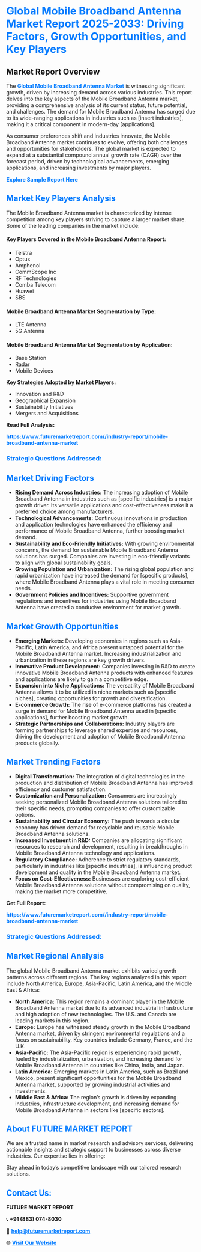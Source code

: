 <h1 style="color: #007BFF;">Global Mobile Broadband Antenna Market Report 2025-2033: Driving Factors, Growth Opportunities, and Key Players</h1>

<section id="overview">
<h2>Market Report Overview</h2>
<p>The <a href="https://www.futuremarketreport.com//industry-report/mobile-broadband-antenna-market" style="color: #007BFF; text-decoration: none;"><strong>Global Mobile Broadband Antenna Market</strong></a> is witnessing significant growth, driven by increasing demand across various industries. This report delves into the key aspects of the Mobile Broadband Antenna market, providing a comprehensive analysis of its current status, future potential, and challenges. The demand for Mobile Broadband Antenna has surged due to its wide-ranging applications in industries such as [insert industries], making it a critical component in modern-day [applications].</p>
<p>As consumer preferences shift and industries innovate, the Mobile Broadband Antenna market continues to evolve, offering both challenges and opportunities for stakeholders. The global market is expected to expand at a substantial compound annual growth rate (CAGR) over the forecast period, driven by technological advancements, emerging applications, and increasing investments by major players.</p>
</section>

<section id="overview">
<p><a href="https://www.futuremarketreport.com//request-sample/reportId=51877" style="color: #007BFF; text-decoration: none;"><strong>Explore Sample Report Here</strong></a></p>
</section>

<section id="key-players">
<h2 style="color: #007BFF;">Market Key Players Analysis</h2>
<p>The Mobile Broadband Antenna market is characterized by intense competition among key players striving to capture a larger market share. Some of the leading companies in the market include:</p>
<h4>Key Players Covered in the Mobile Broadband Antenna Report:</h4>
<ul><li>Telstra</li><li>Optus</li><li>Amphenol</li><li>CommScope Inc</li><li>RF Technologies</li><li>Comba Telecom</li><li>Huawei</li><li>SBS</li></ul>
<h4>Mobile Broadband Antenna Market Segmentation by Type:</h4>
<ul><li>LTE Antenna</li><li>5G Antenna</li></ul>

<h4>Mobile Broadband Antenna Market Segmentation by Application:</h4>
<ul><li>Base Station</li><li>Radar</li><li>Mobile Devices</li></ul>
<p><strong>Key Strategies Adopted by Market Players:</strong></p>
<ul>
<li>Innovation and R&D</li>
<li>Geographical Expansion</li>
<li>Sustainability Initiatives</li>
<li>Mergers and Acquisitions</li>
</ul>
</section>

<section>
<p><strong>Read Full Analysis: </strong></p><a href="https://www.futuremarketreport.com//industry-report/mobile-broadband-antenna-market" style="color: #007BFF; text-decoration: none;"><strong>https://www.futuremarketreport.com//industry-report/mobile-broadband-antenna-market</strong></a>
<h3 style="color: #007BFF;">Strategic Questions Addressed:</h3>
</section>

<section id="driving-factors">
<h2 style="color: #007BFF;">Market Driving Factors</h2>
<ul>
<li><strong>Rising Demand Across Industries:</strong> The increasing adoption of Mobile Broadband Antenna in industries such as [specific industries] is a major growth driver. Its versatile applications and cost-effectiveness make it a preferred choice among manufacturers.</li>
<li><strong>Technological Advancements:</strong> Continuous innovations in production and application technologies have enhanced the efficiency and performance of Mobile Broadband Antenna, further boosting market demand.</li>
<li><strong>Sustainability and Eco-Friendly Initiatives:</strong> With growing environmental concerns, the demand for sustainable Mobile Broadband Antenna solutions has surged. Companies are investing in eco-friendly variants to align with global sustainability goals.</li>
<li><strong>Growing Population and Urbanization:</strong> The rising global population and rapid urbanization have increased the demand for [specific products], where Mobile Broadband Antenna plays a vital role in meeting consumer needs.</li>
<li><strong>Government Policies and Incentives:</strong> Supportive government regulations and incentives for industries using Mobile Broadband Antenna have created a conducive environment for market growth.</li>
</ul>
</section>

<section id="growth-opportunities">
<h2 style="color: #007BFF;">Market Growth Opportunities</h2>
<ul>
<li><strong>Emerging Markets:</strong> Developing economies in regions such as Asia-Pacific, Latin America, and Africa present untapped potential for the Mobile Broadband Antenna market. Increasing industrialization and urbanization in these regions are key growth drivers.</li>
<li><strong>Innovative Product Development:</strong> Companies investing in R&D to create innovative Mobile Broadband Antenna products with enhanced features and applications are likely to gain a competitive edge.</li>
<li><strong>Expansion into Niche Applications:</strong> The versatility of Mobile Broadband Antenna allows it to be utilized in niche markets such as [specific niches], creating opportunities for growth and diversification.</li>
<li><strong>E-commerce Growth:</strong> The rise of e-commerce platforms has created a surge in demand for Mobile Broadband Antenna used in [specific applications], further boosting market growth.</li>
<li><strong>Strategic Partnerships and Collaborations:</strong> Industry players are forming partnerships to leverage shared expertise and resources, driving the development and adoption of Mobile Broadband Antenna products globally.</li>
</ul>
</section>

<section id="trending-factors">
<h2 style="color: #007BFF;">Market Trending Factors</h2>
<ul>
<li><strong>Digital Transformation:</strong> The integration of digital technologies in the production and distribution of Mobile Broadband Antenna has improved efficiency and customer satisfaction.</li>
<li><strong>Customization and Personalization:</strong> Consumers are increasingly seeking personalized Mobile Broadband Antenna solutions tailored to their specific needs, prompting companies to offer customizable options.</li>
<li><strong>Sustainability and Circular Economy:</strong> The push towards a circular economy has driven demand for recyclable and reusable Mobile Broadband Antenna solutions.</li>
<li><strong>Increased Investment in R&D:</strong> Companies are allocating significant resources to research and development, resulting in breakthroughs in Mobile Broadband Antenna technology and applications.</li>
<li><strong>Regulatory Compliance:</strong> Adherence to strict regulatory standards, particularly in industries like [specific industries], is influencing product development and quality in the Mobile Broadband Antenna market.</li>
<li><strong>Focus on Cost-Effectiveness:</strong> Businesses are exploring cost-efficient Mobile Broadband Antenna solutions without compromising on quality, making the market more competitive.</li>
</ul>
</section>

<section>
<p><strong>Get Full Report: </strong></p><a href="https://www.futuremarketreport.com//industry-report/mobile-broadband-antenna-market" style="color: #007BFF; text-decoration: none;"><strong>https://www.futuremarketreport.com//industry-report/mobile-broadband-antenna-market</strong></a>
<h3 style="color: #007BFF;">Strategic Questions Addressed:</h3>
</section>


<section id="regional-analysis">
<h2 style="color: #007BFF;">Market Regional Analysis</h2>
<p>The global Mobile Broadband Antenna market exhibits varied growth patterns across different regions. The key regions analyzed in this report include North America, Europe, Asia-Pacific, Latin America, and the Middle East & Africa:</p>
<ul>
<li><strong>North America:</strong> This region remains a dominant player in the Mobile Broadband Antenna market due to its advanced industrial infrastructure and high adoption of new technologies. The U.S. and Canada are leading markets in this region.</li>
<li><strong>Europe:</strong> Europe has witnessed steady growth in the Mobile Broadband Antenna market, driven by stringent environmental regulations and a focus on sustainability. Key countries include Germany, France, and the U.K.</li>
<li><strong>Asia-Pacific:</strong> The Asia-Pacific region is experiencing rapid growth, fueled by industrialization, urbanization, and increasing demand for Mobile Broadband Antenna in countries like China, India, and Japan.</li>
<li><strong>Latin America:</strong> Emerging markets in Latin America, such as Brazil and Mexico, present significant opportunities for the Mobile Broadband Antenna market, supported by growing industrial activities and investments.</li>
<li><strong>Middle East & Africa:</strong> The region’s growth is driven by expanding industries, infrastructure development, and increasing demand for Mobile Broadband Antenna in sectors like [specific sectors].</li>
</ul>
</section>

<footer>
<h2 style="color: #007BFF;">About FUTURE MARKET REPORT</h2>
<p>We are a trusted name in market research and advisory services, delivering actionable insights and strategic support to businesses across diverse industries. Our expertise lies in offering:</p>

<p>Stay ahead in today’s competitive landscape with our tailored research solutions.</p>

<h2 style="color: #007BFF;">Contact Us:</h2>
<p><strong>FUTURE MARKET REPORT</strong></p>
<p>📞 <strong>+91 (883) 074-8030</strong></p>
<p>📧 <strong><a href="mailto:help@futuremarketreport.com" style="color: #007BFF;">help@futuremarketreport.com</a></strong></p>
<p>🌐 <strong><a href="https://www.futuremarketreport.com/" style="color: #007BFF;">Visit Our Website</a></strong></p>
</footer>